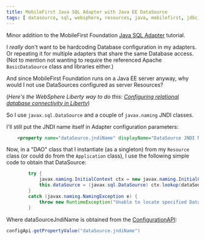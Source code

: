 ```yaml
---
title: MobileFirst Java SQL Adapter with Java EE DataSource
tags: [ datasource, sql, websphere, resources, java, mobilefirst, jdbc, java-ee ]
---
```

Minor addition to the MobileFirst Foundation [Java SQL Adapter](http://mobilefirstplatform.ibmcloud.com/tutorials/en/foundation/8.0/adapters/java-adapters/java-sql-adapter/) tutorial.

I _really_ don't want to be hardcoding Database configuration in my adapters. Or repeating it for multiple adapters that share the same Database access. (Not to mention not wanting to require the referenced Apache `BasicDataSource` class and libraries either.)

And since MobileFirst Foundation runs on a Java EE server anyway, why would I not use DataSources configured as server Resources?

(_Here's the WebSphere Liberty way to do this: [Configuring relational database connectivity in Liberty](https://www.ibm.com/support/knowledgecenter/SSEQTP_liberty/com.ibm.websphere.wlp.zseries.doc/ae/twlp_dep_configuring_ds.html)_)

So I use `javax.sql.DataSource` and a couple of `javax.naming` JNDI classes.

I'll still put the JNDI name itself in Adapter configuration parameters:
```xml
    <property name="dataSource.jndiName" displayName="DataSource JNDI Name" defaultValue="jdbc/myDataSource"/>
```

Now, in a "DAO" class that I instantiate (as a singleton) from my `Resource` class (or could do from the `Application` class), I use the following simple code to obtain that DataSource:
```java
        try {  
            javax.naming.InitialContext ctx = new javax.naming.InitialContext();  
            this.dataSource = (javax.sql.DataSource) ctx.lookup(dataSourceJndiName);  
        }  
        catch (javax.naming.NamingException e) {  
            throw new RuntimeException("Unable to locate specified DataSource: " + dataSourceJndiName);  
        }
```

Where dataSourceJndiName is obtained from the [ConfigurationAPI](https://mobilefirstplatform.ibmcloud.com/tutorials/en/foundation/8.0/adapters/java-adapters/#configuration-api):
```java
configApi.getPropertyValue("dataSource.jndiName")
```

